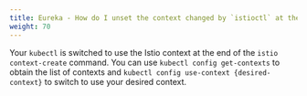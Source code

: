 ```yaml
---
title: Eureka - How do I unset the context changed by `istioctl` at the end?
weight: 70
---
```


Your `kubectl` is switched to use the Istio context at the end of the
`istio context-create` command.  You can use `kubectl config get-contexts`
to obtain the list of contexts and `kubectl config use-context {desired-context}`
to switch to use your desired context.
